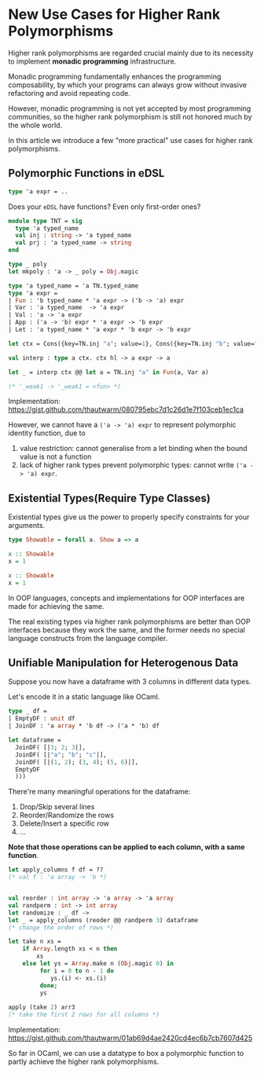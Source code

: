 # New Use Cases for Higher Rank Polymorphisms

Higher rank polymorphisms are regarded crucial mainly due to its necessity to
implement **monadic programming** infrastructure.

Monadic programming fundamentally enhances the programming composability,
by which your programs can always grow without invasive refactoring and
avoid repeating code.

However, monadic programming is not yet accepted by most programming communities,
so the higher rank polymorphism is still not honored much by the whole world.

In this article we introduce a few "more practical" use cases for higher rank polymorphisms.

## Polymorphic Functions in eDSL

```ocaml
type 'a expr = ..
```

Does your `eDSL` have functions? Even only first-order ones?

```ocaml
module type TNT = sig
  type 'a typed_name
  val inj : string -> 'a typed_name
  val prj : 'a typed_name -> string
end

type _ poly
let mkpoly : 'a -> _ poly = Obj.magic

type 'a typed_name = 'a TN.typed_name
type 'a expr =
| Fun : 'b typed_name * 'a expr -> ('b -> 'a) expr
| Var : 'a typed_name  -> 'a expr
| Val : 'a -> 'a expr
| App : ('a -> 'b) expr * 'a expr -> 'b expr
| Let : 'a typed_name * 'a expr * 'b expr -> 'b expr

let ctx = Cons({key=TN.inj "a"; value=1}, Cons({key=TN.inj "b"; value="3"}, Nil))

val interp : type a ctx. ctx hl -> a expr -> a

let _ = interp ctx @@ let a = TN.inj "a" in Fun(a, Var a)

(* '_weak1 -> '_weak1 = <fun> *)
```

Implementation: https://gist.github.com/thautwarm/080795ebc7d1c26d1e7f103ceb1ec1ca

However, we cannot have a `('a -> 'a) expr` to represent polymorphic identity function,
due to

1. value restriction: cannot generalise from a let binding when the bound value is not a function
2. lack of higher rank types prevent polymorphic types: cannot write `('a -> 'a) expr`.

## Existential Types(Require Type Classes)

Existential types give us the power to properly specify constraints for your arguments.

```haskell
type Showable = forall a. Show a => a

x :: Showable
x = 1

x :: Showable
x = 1
```

In OOP languages, concepts and implementations for OOP interfaces are made for achieving the same.

The real existing types via higher rank polymorphisms are better than OOP interfaces because they work the same,
and the former needs no special language constructs from the language compiler.

## Unifiable Manipulation for Heterogenous Data

Suppose you now have a dataframe with 3 columns in different data types.

Let's encode it in a static language like OCaml.

```ocaml
type _ df =
| EmptyDF : unit df
| JoinDF : 'a array * 'b df -> ('a * 'b) df

let dataframe =
  JoinDF( [|3; 2; 3|],
  JoinDF( [|"a"; "b"; "c"|],
  JoinDF( [|(1, 2); (3, 4); (5, 6)|],
  EmptyDF
  )))
```

There're many meaningful operations for the dataframe:

1. Drop/Skip several lines
2. Reorder/Randomize the rows
3. Delete/Insert a specific row
4. ...

**Note that those operations can be applied to each column, with a same function**.

```ocaml
let apply_columns f df = ??
(* val f : 'a array -> 'b *)


val reorder : int array -> 'a array -> 'a array
val randperm : int -> int array
let randomize : _ df -> 
let _ = apply_columns (reoder @@ randperm 3) dataframe
(* change the order of rows *)

let take n xs =
    if Array.length xs < n then
        xs
    else let ys = Array.make n (Obj.magic 0) in
         for i = 0 to n - 1 do
            ys.(i) <- xs.(i)
         done;
         ys
    
apply (take 2) arr3
(* take the first 2 rows for all columns *)
```

Implementation: https://gist.github.com/thautwarm/01ab69d4ae2420cd4ec6b7cb7607d425

So far in OCaml, we can use a datatype to box a polymorphic function to partly achieve the higher rank polymorphisms.
